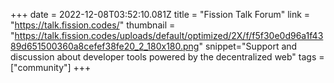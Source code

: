 +++
date = 2022-12-08T03:52:10.081Z
title = "Fission Talk Forum"
link = "https://talk.fission.codes/"
thumbnail = "https://talk.fission.codes/uploads/default/optimized/2X/f/f5f30e0d96a1f4389d651500360a8cefef38fe20_2_180x180.png"
snippet="Support and discussion about developer tools powered by the decentralized web"
tags = ["community"]
+++
